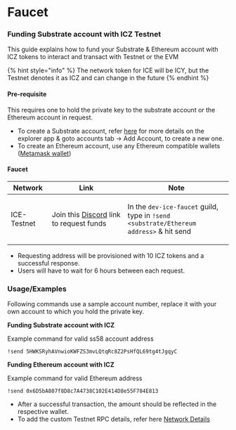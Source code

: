 # Faucet

### Funding Substrate account with ICZ Testnet

This guide explains how to fund your Substrate & Ethereum account with ICZ tokens to interact and transact with Testnet or the EVM

{% hint style="info" %}
The network token for ICE will be ICY, but the Testnet denotes it as ICZ and can change in the future
{% endhint %}

#### Pre-requisite

This requires one to hold the private key to the substrate account or the Ethereum account in request.

* To create a Substrate account, refer [here](../../polkadot.js-app/using-polkadot.js-app.md) for more details on the explorer app & goto accounts tab -> Add Account, to create a new one.
* To create an Ethereum account, use any Ethereum compatible wallets ([Metamask wallet](https://metamask.io))

#### Faucet

| Network     | Link                                                                     | Note                                                                                                                             |
| ----------- | ------------------------------------------------------------------------ | -------------------------------------------------------------------------------------------------------------------------------- |
| ICE-Testnet | Join this [Discord](https://discord.gg/Q9uJaYhJXk) link to request funds | <p>In the <code>dev-ice-faucet</code> guild,<br>type in <code>!send &#x3C;substrate/Ethereum address></code> &#x26; hit send</p> |

* Requesting address will be provisioned with 10 ICZ tokens and a successful response.
* Users will have to wait for 6 hours between each request.

### Usage/Examples

Following commands use a sample account number, replace it with your own account to which you hold the private key.

**Funding Substrate account with ICZ**

Example command for valid ss58 account address

```
!send 5HWKSRyhAVnwioKWFZS3mvLQtqRc8Z2PsHfQL69tg4tJgqyC
```

**Funding Ethereum account with ICZ**

Example command for valid Ethereum address

```
!send 0x6D5bA807f8D8c7A4738C102E414D8e55F784E813
```

* After a successful transaction, the amount should be reflected in the respective wallet.
* To add the custom Testnet RPC details, refer here [Network Details](../network-endpoints/)
